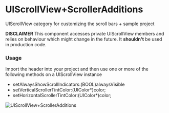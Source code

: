 # UIScrollView+ScrollerAdditions

UIScrollView category for customizing the scroll bars + sample project

__DISCLAIMER__
This component accesses private UIScrollView members and relies on behaviour which might change in the future. It __shouldn't__ be used in production code.

### Usage

Import the header into your project and then use one or more of the following methods on a UIScrollView instance

- setAlwaysShowScrollIndicators:(BOOL)alwaysVisible
- setVerticalScrollerTintColor:(UIColor*)color;
- setHorizontalScrollerTintColor:(UIColor*)color;

![UIScrollView+ScrollerAdditions](https://drive.google.com/uc?export=download&id=0ByLCkUO90ltoUHljdm1ESlc2YVE)
